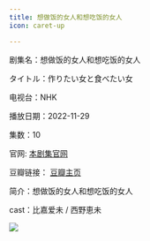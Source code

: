 ```yaml
---
title: 想做饭的女人和想吃饭的女人
icon: caret-up

---
```


剧集名：想做饭的女人和想吃饭的女人

タイトル：作りたい女と食べたい女

电视台：NHK

播放日期：2022-11-29

集数：10

官网: [本剧集官网](https://www2.nhk.or.jp/archives/movies/?id=D0009051515_00000)

豆瓣链接： [豆瓣主页](https://movie.douban.com/subject/36126327/)


简介：想做饭的女人和想吃饭的女人

cast：比嘉爱未 / 西野恵未

![](https://listpic.tsgsanjiao.com/2022/2022xzfdnr.jpg)